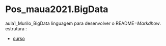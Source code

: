 # Pos_maua2021.BigData
aula1_Murilo_BigData
linguagem para desenvolver o README=*Markdhow*.
estrutura :
- [curso](www)
